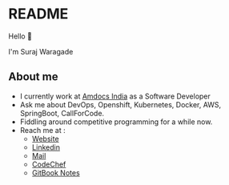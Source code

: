 # README

Hello 🙏

 I'm Suraj Waragade

## About me

* I currently work at [Amdocs India](https://www.amdocs.com/) as a Software Developer
* Ask me about DevOps, Openshift, Kubernetes, Docker, AWS, SpringBoot, CallForCode.
* Fiddling around competitive programming for a while now.
* Reach me at :
  * [Website](https://swaragade.github.io/)
  * [Linkedin](https://www.linkedin.com/in/surajwaragade/)
  * [Mail](mailto:suraj_waragade@live.com)
  * [CodeChef](https://www.codechef.com/users/swaragade)
  * [GitBook Notes](https://swaragade.gitbook.io/)

